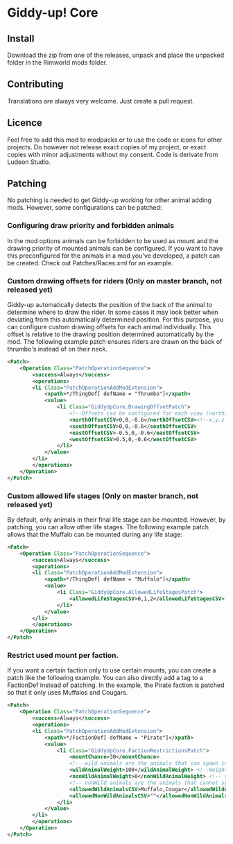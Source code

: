 # Giddy-up! Core

## Install

Download the zip from one of the releases, unpack and place the unpacked folder in the Rimworld mods folder. 

## Contributing

Translations are always very welcome. Just create a pull request.

## Licence
Feel free to add this mod to modpacks or to use the code or icons for other projects. 
Do however not release exact copies of my project, or exact copies with minor adjustments without my consent.
Code is derivate from Ludeon Studio.

## Patching 

No patching is needed to get Giddy-up working for other animal adding mods. However, some configurations can be patched: 

### Configuring draw priority and forbidden animals 

In the mod options animals can be forbidden to be used as mount and the drawing priority of mounted animals can be configured. If you want to have this preconfigured for the animals in a mod you've developed, a patch can be created. 
Check out Patches/Races.xml for an example. 

### Custom drawing offsets for riders (Only on master branch, not released yet)

Giddy-up automatically detects the position of the back of the animal to determine where to draw the rider. In some cases it may look better when deviating from this automatically determined position. For this purpose, you can configure custom drawing offsets for each animal individually. This offset is relative to the drawing position determined automatically by the mod. The following example patch ensures riders are drawn on the back of thrumbo's instead of on their neck. 

```xml
<Patch>
	<Operation Class="PatchOperationSequence">
		<success>Always</success>
		<operations>
		<li Class="PatchOperationAddModExtension">
			<xpath>*/ThingDef[ defName = "Thrumbo"]</xpath> 
			<value>
				<li Class="GiddyUpCore.DrawingOffsetPatch">
					<!--Offsets can be configured for each view (north, south, west, east) separately using comma separated floating point values-->
					<northOffsetCSV>0,0,-0.6</northOffsetCSV><!--x,y,z coordinates. Mind that x: horizontal axis, y: drawing priority, z: vertical axis -->	
					<southOffsetCSV>0,0,-0.6</southOffsetCSV>	
					<eastOffsetCSV>-0.5,0,-0.6</eastOffsetCSV>	
					<westOffsetCSV>0.5,0,-0.6</westOffsetCSV>	
				</li>
			</value>
		</li>
		</operations>
	</Operation>
</Patch>
```
### Custom allowed life stages (Only on master branch, not released yet)

By default, only animals in their final life stage can be mounted. However, by patching, you can allow other life stages. The following example patch allows that the Muffalo can be mounted during any life stage:

```xml
<Patch>
	<Operation Class="PatchOperationSequence">
		<success>Always</success>
		<operations>
		<li Class="PatchOperationAddModExtension">
			<xpath>*/ThingDef[ defName = "Muffalo"]</xpath> 
			<value>
				<li Class="GiddyUpCore.AllowedLifeStagesPatch">
					<allowedLifeStagesCSV>0,1,2</allowedLifeStagesCSV> <!-- Provide the life stage indices as csv here.-->	
				</li>
			</value>
		</li>
		</operations>
	</Operation>
</Patch>
```
### Restrict used mount per faction.

If you want a certain faction only to use certain mounts, you can create a patch like the following example. You can also directly add a <modExtensions> tag to a FactionDef instead of patching. 
In the example, the Pirate faction is patched so that it only uses Muffalos and Cougars.
 
```xml
<Patch>
	<Operation Class="PatchOperationSequence">
		<success>Always</success>
		<operations>
		<li Class="PatchOperationAddModExtension">
			<xpath>*/FactionDef[ defName = "Pirate"]</xpath> 
			<value>
				<li Class="GiddyUpCore.FactionRestrictionsPatch">
					<mountChance>30</mountChance>
					<!-- wild animals are the animals that can spawn in the wild -->
					<wildAnimalWeight>100</wildAnimalWeight> <!--Weights can have any integer value, and the relative fraction to the other weight will determine the change a type of animal spawns-->
					<nonWildAnimalWeight>0</nonWildAnimalWeight> <!-- setting this to 0 ensures no default domestic animals are spawned -->
					<!-- nonWild animals are the animals that cannot spawn in the wild, examples are Thrumbo's, farm animals etc.  -->
					<allowedWildAnimalsCSV>Muffalo,Cougar</allowedWildAnimalsCSV> <!--Use a csv with animal DefNames-->
					<allowedNonWildAnimalsCSV>""</allowedNonWildAnimalsCSV> <!-- only making this empty will imply no restrictions at all, so make sure domesticAnimalWeight is 0 if you don't want any domestic animals-->
				</li>
			</value>
		</li>
		</operations>
	</Operation>
</Patch>
```
